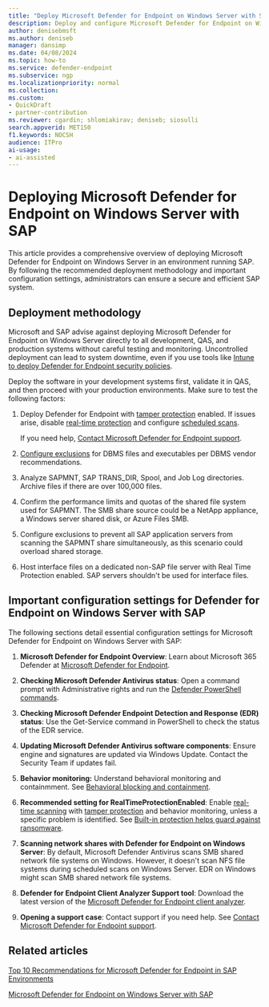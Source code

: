 ```yaml
---  
title: "Deploy Microsoft Defender for Endpoint on Windows Server with SAP"  
description: Deploy and configure Microsoft Defender for Endpoint on Windows Server in an SAP environment, ensuring optimal security and performance.
author: denisebmsft
ms.author: deniseb  
manager: dansimp
ms.date: 04/08/2024
ms.topic: how-to
ms.service: defender-endpoint  
ms.subservice: ngp
ms.localizationpriority: normal 
ms.collection:  
ms.custom: 
- QuickDraft
- partner-contribution  
ms.reviewer: cgardin; shlomiakirav; deniseb; siosulli  
search.appverid: MET150  
f1.keywords: NOCSH
audience: ITPro
ai-usage:  
- ai-assisted  
---  
```


# Deploying Microsoft Defender for Endpoint on Windows Server with SAP

This article provides a comprehensive overview of deploying Microsoft Defender for Endpoint on Windows Server in an environment running SAP. By following the recommended deployment methodology and important configuration settings, administrators can ensure a secure and efficient SAP system.

## Deployment methodology

Microsoft and SAP advise against deploying Microsoft Defender for Endpoint on Windows Server directly to all development, QAS, and production systems without careful testing and monitoring. Uncontrolled deployment can lead to system downtime, even if you use tools like [Intune to deploy Defender for Endpoint security policies](/mem/intune/protect/endpoint-security). 

Deploy the software in your development systems first, validate it in QAS, and then proceed with your production environments. Make sure to test the following factors:

1. Deploy Defender for Endpoint with [tamper protection](prevent-changes-to-security-settings-with-tamper-protection.md) enabled. If issues arise, disable [real-time protection](configure-real-time-protection-microsoft-defender-antivirus.md) and configure [scheduled scans](schedule-antivirus-scans.md). 

   If you need help, [Contact Microsoft Defender for Endpoint support](contact-support.md).

2. [Configure exclusions](/microsoft-365/security/defender-endpoint/defender-endpoint-antivirus-exclusions#custom-exclusions) for DBMS files and executables per DBMS vendor recommendations.

3. Analyze SAPMNT, SAP TRANS_DIR, Spool, and Job Log directories. Archive files if there are over 100,000 files.

4. Confirm the performance limits and quotas of the shared file system used for SAPMNT. The SMB share source could be a NetApp appliance, a Windows server shared disk, or Azure Files SMB.

5. Configure exclusions to prevent all SAP application servers from scanning the SAPMNT share simultaneously, as this scenario could overload shared storage.

6. Host interface files on a dedicated non-SAP file server with Real Time Protection enabled. SAP servers shouldn't be used for interface files.

## Important configuration settings for Defender for Endpoint on Windows Server with SAP

The following sections detail essential configuration settings for Microsoft Defender for Endpoint on Windows Server with SAP:

1. **Microsoft Defender for Endpoint Overview**: Learn about Microsoft 365 Defender at [Microsoft Defender for Endpoint](microsoft-defender-endpoint.md).

2. **Checking Microsoft Defender Antivirus status**: Open a command prompt with Administrative rights and run the [Defender PowerShell commands](/powershell/module/defender).

3. **Checking Microsoft Defender Endpoint Detection and Response (EDR) status**: Use the Get-Service command in PowerShell to check the status of the EDR service.

4. **Updating Microsoft Defender Antivirus software components**: Ensure engine and signatures are updated via Windows Update. Contact the Security Team if updates fail.

5. **Behavior monitoring:** Understand behavioral monitoring and containmment. See [Behavioral blocking and containment](behavioral-blocking-containment.md).

6. **Recommended setting for RealTimeProtectionEnabled**: Enable [real-time scanning](configure-real-time-protection-microsoft-defender-antivirus.md) with [tamper protection](prevent-changes-to-security-settings-with-tamper-protection.md) and behavior monitoring, unless a specific problem is identified. See [Built-in protection helps guard against ransomware](built-in-protection.md).

7. **Scanning network shares with Defender for Endpoint on Windows Server**: By default, Microsoft Defender Antivirus scans SMB shared network file systems on Windows. However, it doesn't scan NFS file systems during scheduled scans on Windows Server. EDR on Windows might scan SMB shared network file systems.

8. **Defender for Endpoint Client Analyzer Support tool**: Download the latest version of the [Microsoft Defender for Endpoint client analyzer](https://aka.ms/MDEAnalyzer).

9.  **Opening a support case**: Contact support if you need help. See [Contact Microsoft Defender for Endpoint support](/microsoft-365/security/defender-endpoint/contact-support).

## Related articles

[Top 10 Recommendations for Microsoft Defender for Endpoint in SAP Environments](mde-sap-top-10-things.md)

[Microsoft Defender for Endpoint on Windows Server with SAP](mde-sap-windows-server.md)
